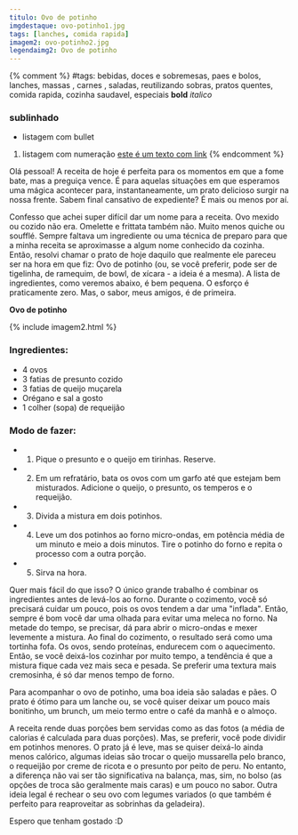 ```yaml
---
titulo: Ovo de potinho
imgdestaque: ovo-potinho1.jpg
tags: [lanches, comida rapida]
imagem2: ovo-potinho2.jpg
legendaimg2: Ovo de potinho
---
```

{% comment %}
#tags: bebidas, doces e sobremesas, paes e bolos, lanches, massas , carnes , saladas, reutilizando sobras, pratos quentes, comida rapida, cozinha saudavel, especiais
**bold**
*italico*
### sublinhado
* listagem com bullet
1. listagem com numeração
[este é um texto com link](https://www.enderecodolink.com)
{% endcomment %}

Olá pessoal! A receita de hoje é perfeita para os momentos em que a fome bate, mas a preguiça vence. É para aquelas situações em que esperamos uma mágica acontecer para, instantaneamente, um prato delicioso surgir na nossa frente. Sabem final cansativo de expediente? É mais ou menos por aí. 

Confesso que achei super difícil dar um nome para a receita. Ovo mexido ou cozido não era. Omelette e frittata também não. Muito menos quiche ou soufflé. Sempre faltava um ingrediente ou uma técnica de preparo para que a minha receita se aproximasse a algum nome conhecido da cozinha. Então, resolvi chamar o prato de hoje daquilo que realmente ele pareceu ser na hora em que fiz: Ovo de potinho (ou, se você preferir, pode ser de tigelinha, de ramequim, de bowl, de xícara - a ideia é a mesma). A lista de ingredientes, como veremos abaixo, é bem pequena. O esforço é praticamente zero. Mas, o sabor, meus amigos, é de primeira. 

**Ovo de potinho**

{% include imagem2.html %}

### Ingredientes:

* 4 ovos 
* 3 fatias de presunto cozido
* 3 fatias de queijo muçarela
* Orégano e sal a gosto
* 1 colher (sopa) de requeijão

### Modo de fazer:

* 1. Pique o presunto e o queijo em tirinhas. Reserve.
* 2. Em um refratário, bata os ovos com um garfo até que estejam bem misturados. Adicione o queijo, o presunto, os temperos e o requeijão. 
* 3. Divida a mistura em dois potinhos. 
* 4. Leve um dos potinhos ao forno micro-ondas, em potência média de um minuto e meio a dois minutos. Tire o potinho do forno e repita o processo com a outra porção. 
* 5. Sirva na hora. 

Quer mais fácil do que isso? O único grande trabalho é combinar os ingredientes antes de levá-los ao forno. Durante o cozimento, você só precisará cuidar um pouco, pois os ovos tendem a dar uma "inflada". Então, sempre é bom você dar uma olhada para evitar uma meleca no forno. Na metade do tempo, se precisar, dá para abrir o micro-ondas e mexer levemente a mistura. Ao final do cozimento, o resultado será como uma tortinha fofa. Os ovos, sendo proteínas, endurecem com o aquecimento. Então, se você deixá-los cozinhar por muito tempo, a tendência é que a mistura fique cada vez mais seca e pesada. Se preferir uma textura mais cremosinha, é só dar menos tempo de forno. 

Para acompanhar o ovo de potinho, uma boa ideia são saladas e pães. O prato é ótimo para um lanche ou, se você quiser deixar um pouco mais bonitinho, um brunch, um meio termo entre o café da manhã e o almoço. 

A receita rende duas porções bem servidas como as das fotos (a média de calorias é calculada para duas porções). Mas, se preferir, você pode dividir em potinhos menores. O prato já é leve, mas se quiser deixá-lo ainda menos calórico, algumas ideias são trocar o queijo mussarella pelo branco, o requeijão por creme de ricota e o presunto por peito de peru. No entanto, a diferença não vai ser tão significativa na balança, mas, sim, no bolso (as opções de troca são geralmente mais caras) e um pouco no sabor. Outra ideia legal é rechear o seu ovo com legumes variados (o que também é perfeito para reaproveitar as sobrinhas da geladeira). 

Espero que tenham gostado :D